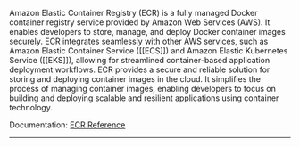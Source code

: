 Amazon Elastic Container Registry (ECR) is a fully managed Docker container registry service provided by Amazon Web Services (AWS). It enables developers to store, manage, and deploy Docker container images securely. ECR integrates seamlessly with other AWS services, such as Amazon Elastic Container Service ([[ECS]]) and Amazon Elastic Kubernetes Service ([[EKS]]), allowing for streamlined container-based application deployment workflows. ECR provides a secure and reliable solution for storing and deploying container images in the cloud. It simplifies the process of managing container images, enabling developers to focus on building and deploying scalable and resilient applications using container technology.

Documentation: [ECR Reference](https://aws.amazon.com/ecr/)
___